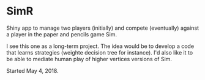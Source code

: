# SimR

Shiny app to manage two players (initially) and compete (eventually) against a
player in the paper and pencils game Sim.

I see this one as a long-term project.  The idea would be to develop a code that
learns strategies (weighte decision tree for instance).  I'd also like it to be
able to mediate human play of higher vertices versions of Sim.

Started May 4, 2018.
